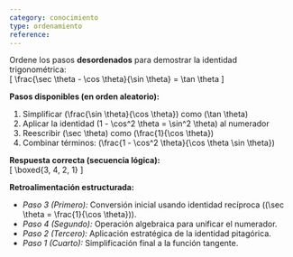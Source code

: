 ```yaml
---
category: conocimiento
type: ordenamiento
reference:
---
```


Ordene los pasos **desordenados** para demostrar la identidad trigonométrica:  
\[ \frac{\sec \theta - \cos \theta}{\sin \theta} = \tan \theta \]  

**Pasos disponibles (en orden aleatorio):**  
1. Simplificar \(\frac{\sin \theta}{\cos \theta}\) como \(\tan \theta\)  
2. Aplicar la identidad \(1 - \cos^2 \theta = \sin^2 \theta\) al numerador  
3. Reescribir \(\sec \theta\) como \(\frac{1}{\cos \theta}\)  
4. Combinar términos: \(\frac{1 - \cos^2 \theta}{\cos \theta \sin \theta}\)  

**Respuesta correcta (secuencia lógica):**  
\[ \boxed{3, 4, 2, 1} \]  

**Retroalimentación estructurada:**  
- *Paso 3 (Primero):* Conversión inicial usando identidad recíproca (\(\sec \theta = \frac{1}{\cos \theta}\)).  
- *Paso 4 (Segundo):* Operación algebraica para unificar el numerador.  
- *Paso 2 (Tercero):* Aplicación estratégica de la identidad pitagórica.  
- *Paso 1 (Cuarto):* Simplificación final a la función tangente.  

